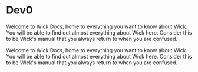 # Dev0
Welcome to Wick Docs, home to everything you want to know about Wick. You will be able to find out almost everything about Wick here. Consider this to be Wick's manual that you always return to when you are confused.

Welcome to Wick Docs, home to everything you want to know about Wick. You will be able to find out almost everything about Wick here. Consider this to be Wick's manual that you always return to when you are confused.

